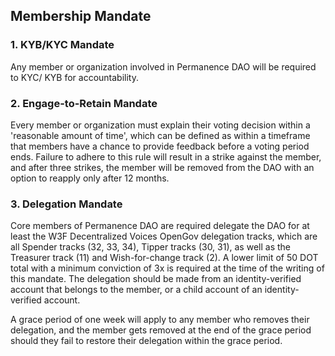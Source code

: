 ## Membership Mandate

### 1. KYB/KYC Mandate

Any member or organization involved in Permanence DAO will be required to KYC/ KYB for accountability.

### 2. Engage-to-Retain Mandate

Every member or organization must explain their voting decision within a 'reasonable amount of time', which can be defined as within a timeframe that members have a chance to provide feedback before a voting period ends. Failure to adhere to this rule will result in a strike against the member, and after three strikes, the member will be removed from the DAO with an option to reapply only after 12 months.

### 3. Delegation Mandate

Core members of Permanence DAO are required delegate the DAO for at least the W3F Decentralized Voices OpenGov delegation tracks, which are all Spender tracks (32, 33, 34), Tipper tracks (30, 31), as well as the Treasurer track (11) and Wish-for-change track (2). A lower limit of 50 DOT total with a minimum conviction of 3x is required at the time of the writing of this mandate. The delegation should be made from an identity-verified account that belongs to the member, or a child account of an identity-verified account.

A grace period of one week will apply to any member who removes their delegation, and the member gets removed at the end of the grace period should they fail to restore their delegation within the grace period.